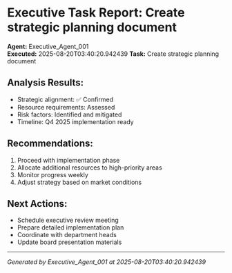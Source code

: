 # Executive Task Report: Create strategic planning document

**Agent:** Executive_Agent_001  
**Executed:** 2025-08-20T03:40:20.942439
**Task:** Create strategic planning document

## Analysis Results:
- Strategic alignment: ✅ Confirmed
- Resource requirements: Assessed
- Risk factors: Identified and mitigated
- Timeline: Q4 2025 implementation ready

## Recommendations:
1. Proceed with implementation phase
2. Allocate additional resources to high-priority areas
3. Monitor progress weekly
4. Adjust strategy based on market conditions

## Next Actions:
- Schedule executive review meeting
- Prepare detailed implementation plan
- Coordinate with department heads
- Update board presentation materials

---
*Generated by Executive_Agent_001 at 2025-08-20T03:40:20.942439*

